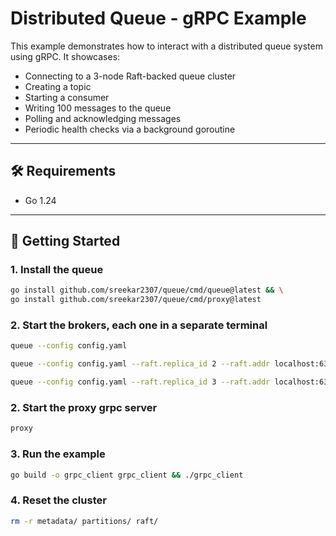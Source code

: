 # Distributed Queue - gRPC Example

This example demonstrates how to interact with a distributed queue system using gRPC. It showcases:

- Connecting to a 3-node Raft-backed queue cluster
- Creating a topic
- Starting a consumer
- Writing 100 messages to the queue
- Polling and acknowledging messages
- Periodic health checks via a background goroutine

---

## 🛠️ Requirements

- Go 1.24

---

## 🚀 Getting Started

### 1. Install the queue 

```bash
go install github.com/sreekar2307/queue/cmd/queue@latest && \
go install github.com/sreekar2307/queue/cmd/proxy@latest
```

### 2. Start the brokers, each one in a separate terminal

```bash
queue --config config.yaml 
```

```bash
queue --config config.yaml --raft.replica_id 2 --raft.addr localhost:63002 --grpc.listener_addr 0.0.0.0:8002
```

```bash
queue --config config.yaml --raft.replica_id 3 --raft.addr localhost:63003 --grpc.listener_addr 0.0.0.0:8003
```

### 2. Start the proxy grpc server 

```bash
proxy
```

### 3. Run the example
```bash
go build -o grpc_client grpc_client && ./grpc_client
```

### 4. Reset the cluster

```bash
rm -r metadata/ partitions/ raft/
```
